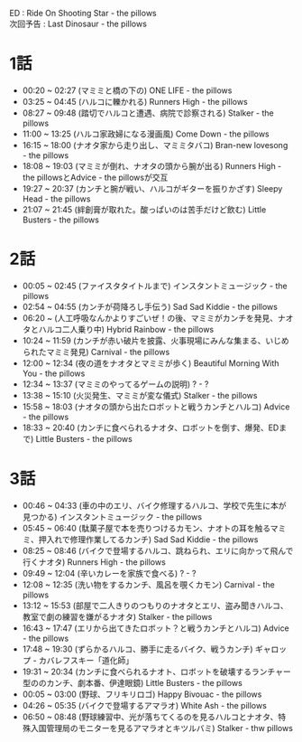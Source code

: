 ED : Ride On Shooting Star - the pillows  
次回予告 : Last Dinosaur - the pillows
# 1話
- 00:20 ~ 02:27 (マミミと橋の下の) ONE LIFE - the pillows
- 03:25 ~ 04:45 (ハルコに轢かれる) Runners High - the pillows
- 08:27 ~ 09:48 (踏切でハルコと遭遇、病院で診察される) Stalker - the pillows
- 11:00 ~ 13:25 (ハルコ家政婦になる漫画風) Come Down - the pillows
- 16:15 ~ 18:00 (ナオタ家から走り出し、マミミタバコ) Bran-new lovesong - the pillows
- 18:08 ~ 19:03 (マミミが倒れ、ナオタの頭から腕が出る) Runners High - the pillowsとAdvice - the pillowsが交互
- 19:27 ~ 20:37 (カンチと腕が戦い、ハルコがギターを振りかざす) Sleepy Head - the pillows
- 21:07 ~ 21:45 (絆創膏が取れた。酸っぱいのは苦手だけど飲む) Little Busters - the pillows

# 2話
- 00:05 ~ 02:45 (ファイスタタイトルまで) インスタントミュージック - the pillows
- 02:54 ~ 04:55 (カンチが荷降ろし手伝う) Sad Sad Kiddie - the pillows
- 06:20 ~ (人工呼吸なんかよりすごいぜ！の後、マミミがカンチを発見、ナオタとハルコ二人乗り中) Hybrid Rainbow - the pillows
- 10:24 ~ 11:59 (カンチが赤い破片を披露、火事現場にみんな集まる、いじめられたマミミ発見) Carnival - the pillows
- 12:00 ~ 12:34 (夜の道をナオタとマミミが歩く) Beautiful Morning With You - the pillows
- 12:34 ~ 13:37 (マミミのやってるゲームの説明) ? - ?
- 13:38 ~ 15:10 (火災発生、マミミが変な儀式) Stalker - the pillows
- 15:58 ~ 18:03 (ナオタの頭から出たロボットと戦うカンチとハルコ) Advice - the pillows
- 18:33 ~ 20:40 (カンチに食べられるナオタ、ロボットを倒す、爆発、EDまで) Little Busters - the pillows

# 3話
- 00:46 ~ 04:33 (車の中のエリ、バイク修理するハルコ、学校で先生に本が見つかる) インスタントミュージック - the pillows
- 05:45 ~ 06:40 (駄菓子屋で本を売りつけるカモン、ナオトの耳を触るマミミ、押入れで修理作業してるカンチ) Sad Sad Kiddie - the pillows
- 08:25 ~ 08:46 (バイクで登場するハルコ、跳ねられ、エリに向かって飛んで行くナオタ) Runners High - the pillows
- 09:49 ~ 12:04 (辛いカレーを家族で食べる) ? - ?
- 12:08 ~ 12:35 (洗い物をするカンチ、風呂を覗くカモン) Carnival - the pillows
- 13:12 ~ 15:53 (部屋で二人きりのつもりのナオタとエリ、盗み聞きハルコ、教室で劇の練習を嫌がるナオタ) Stalker - the pillows
- 16:43 ~ 17:47 (エリから出てきたロボット？と戦うカンチとハルコ) Advice - the pillows
- 17:48 ~ 19:30 (ずらかるハルコ、勝手に走るバイク、戦うカンチ) ギャロップ - カバレフスキー「道化師」
- 19:31 ~ 20:34 (カンチに食べられるナオト、ロボットを破壊するランチャー型ののカンチ、劇本番、伊達眼鏡) Little Busters - the pillows
- 00:05 ~ 03:00 (野球、フリキリロゴ) Happy Bivouac - the pillows
- 04:26 ~ 05:35 (バイクで登場するアマラオ) White Ash - the pillows
- 06:50 ~ 08:48 (野球練習中、光が落ちてくるのを見るハルコとナオタ、特殊入国管理局のモニターを見るアマラオとキツルバミ) Stalker - thw pillows
